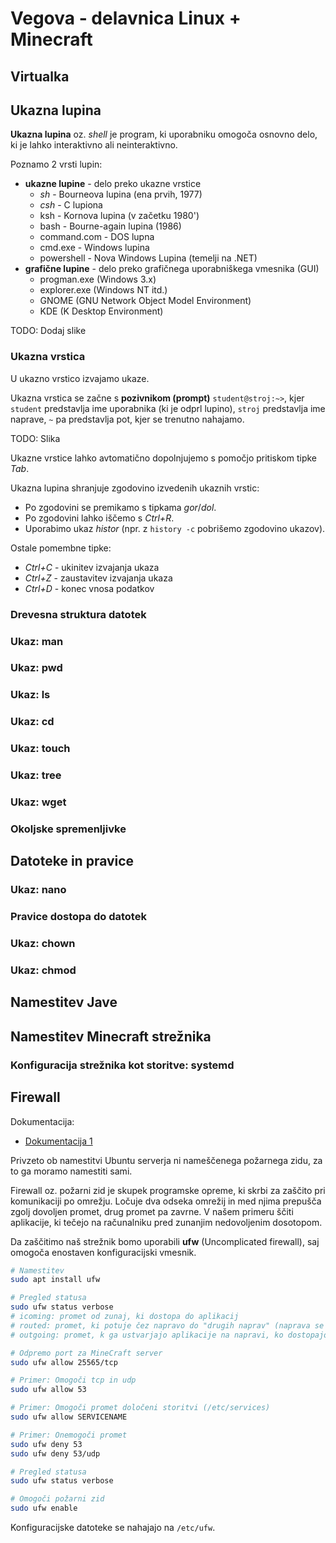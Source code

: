 # Vegova - delavnica Linux + Minecraft

## Virtualka

## Ukazna lupina

**Ukazna lupina** oz. *shell* je program, ki uporabniku omogoča osnovno delo, ki je lahko interaktivno ali neinteraktivno.

Poznamo 2 vrsti lupin:

- **ukazne lupine** - delo preko ukazne vrstice
  - *sh* - Bourneova lupina (ena prvih, 1977)
  - *csh* - C lupiona
  - ksh - Kornova lupina (v začetku 1980')
  - bash - Bourne-again lupina (1986)
  - command.com - DOS lupna
  - cmd.exe - Windows lupina
  - powershell - Nova Windows Lupina (temelji na .NET)
- **grafične lupine** - delo preko grafičnega uporabniškega vmesnika (GUI)
  - progman.exe (Windows 3.x)
  - explorer.exe (Windows NT itd.)
  - GNOME (GNU Network Object Model Environment)
  - KDE (K Desktop Environment)

TODO: Dodaj slike

### Ukazna vrstica

U ukazno vrstico izvajamo ukaze.

Ukazna vrstica se začne s **pozivnikom (prompt)**  `student@stroj:~>`, kjer `student` predstavlja ime uporabnika (ki je odprl lupino), `stroj` predstavlja ime naprave, `~` pa predstavlja pot, kjer se trenutno nahajamo.

TODO: Slika

Ukazne vrstice lahko avtomatično dopolnjujemo s pomočjo pritiskom tipke *Tab*.

Ukazna lupina shranjuje zgodovino izvedenih ukaznih vrstic:

- Po zgodovini se premikamo s tipkama *gor*/*dol*.
- Po zgodovini lahko iščemo s *Ctrl+R*.
- Uporabimo ukaz *histor* (npr. z `history -c` pobrišemo zgodovino ukazov).


Ostale pomembne tipke:

- *Ctrl+C* - ukinitev izvajanja ukaza
- *Ctrl+Z* - zaustavitev izvajanja ukaza
- *Ctrl+D* - konec vnosa podatkov

### Drevesna struktura datotek

### Ukaz: man

### Ukaz: pwd

### Ukaz: ls

### Ukaz: cd

### Ukaz: touch

### Ukaz: tree

### Ukaz: wget

### Okoljske spremenljivke


## Datoteke in pravice

### Ukaz: nano

### Pravice dostopa do datotek

### Ukaz: chown

### Ukaz: chmod

## Namestitev Jave


## Namestitev Minecraft strežnika

### Konfiguracija strežnika kot storitve: systemd

## Firewall

Dokumentacija:

- [Dokumentacija 1](https://help.ubuntu.com/community/UFW)

Privzeto ob namestitvi Ubuntu serverja ni nameščenega požarnega zidu, za to ga moramo namestiti sami.

Firewall oz. požarni zid je skupek programske opreme, ki skrbi za zaščito pri komunikaciji po omrežju. Ločuje dva odseka omrežij in med njima prepušča zgolj dovoljen promet, drug promet pa zavrne. V našem primeru ščiti aplikacije, ki tečejo na računalniku pred zunanjim nedovoljenim dosotopom.

Da zaščitimo naš strežnik bomo uporabili **ufw** (Uncomplicated firewall), saj omogoča enostaven konfiguracijski vmesnik. 

``` bash
# Namestitev
sudo apt install ufw

# Pregled statusa
sudo ufw status verbose
# icoming: promet od zunaj, ki dostopa do aplikacij
# routed: promet, ki potuje čez napravo do "drugih naprav" (naprava se obnaša kot usmerjevalnik)
# outgoing: promet, k ga ustvarjajo aplikacije na napravi, ko dostopajo do spleta

# Odpremo port za MineCraft server
sudo ufw allow 25565/tcp

# Primer: Omogoči tcp in udp
sudo ufw allow 53

# Primer: Omogoči promet določeni storitvi (/etc/services)
sudo ufw allow SERVICENAME

# Primer: Onemogoči promet
sudo ufw deny 53
sudo ufw deny 53/udp

# Pregled statusa
sudo ufw status verbose

# Omogoči požarni zid
sudo ufw enable
```

Konfiguracijske datoteke se nahajajo na `/etc/ufw`.
